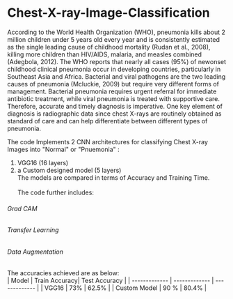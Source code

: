 # Chest-X-ray-Image-Classification
According to the World Health Organization (WHO), pneumonia kills about 2 million children
under 5 years old every year and is consistently estimated as the single leading cause of
childhood mortality (Rudan et al., 2008), killing more children than HIV/AIDS, malaria, and
measles combined (Adegbola, 2012). The WHO reports that nearly all cases (95%) of newonset
childhood clinical pneumonia occur in developing countries, particularly in Southeast
Asia and Africa. Bacterial and viral pathogens are the two leading causes of pneumonia
(Mcluckie, 2009) but require very different forms of management. Bacterial pneumonia
requires urgent referral for immediate antibiotic treatment, while viral pneumonia is treated
with supportive care. Therefore, accurate and timely diagnosis is imperative. One key element
of diagnosis is radiographic data since chest X-rays are routinely obtained as standard of care
and can help differentiate between different types of pneumonia.</br>

The code Implements 2 CNN architectures for classifying Chest X-ray Images into "Normal" or "Pnuemonia" : </br>
1. VGG16 (16 layers)</br>
2. a Custom designed model (5 layers) </br>
The models are compared in terms of Accuracy and Training Time. </br></br>
The code further includes:</br>
###### Grad CAM
###### Transfer Learning
###### Data Augmentation

The accuracies achieved are as below: </br>
|     Model     | Train Accuracy| Test Accuracy |
| ------------- | ------------- | ------------- |
|     VGG16     |      73%      |     62.5%     |
|  Custom Model |      90 %     |     80.4%     |

